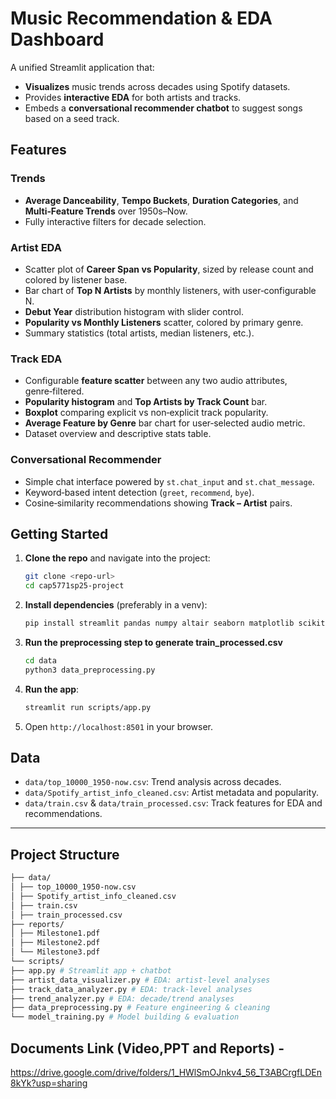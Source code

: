 # Music Recommendation & EDA Dashboard

A unified Streamlit application that:

- **Visualizes** music trends across decades using Spotify datasets.
- Provides **interactive EDA** for both artists and tracks.
- Embeds a **conversational recommender chatbot** to suggest songs based on a seed track.

## Features

### Trends
- **Average Danceability**, **Tempo Buckets**, **Duration Categories**, and **Multi‑Feature Trends** over 1950s–Now.
- Fully interactive filters for decade selection.

### Artist EDA
- Scatter plot of **Career Span vs Popularity**, sized by release count and colored by listener base.
- Bar chart of **Top N Artists** by monthly listeners, with user‑configurable N.
- **Debut Year** distribution histogram with slider control.
- **Popularity vs Monthly Listeners** scatter, colored by primary genre.
- Summary statistics (total artists, median listeners, etc.).

### Track EDA
- Configurable **feature scatter** between any two audio attributes, genre‑filtered.
- **Popularity histogram** and **Top Artists by Track Count** bar.
- **Boxplot** comparing explicit vs non‑explicit track popularity.
- **Average Feature by Genre** bar chart for user‑selected audio metric.
- Dataset overview and descriptive stats table.

### Conversational Recommender
- Simple chat interface powered by `st.chat_input` and `st.chat_message`.
- Keyword‑based intent detection (`greet`, `recommend`, `bye`).
- Cosine‑similarity recommendations showing **Track – Artist** pairs.

## Getting Started

1. **Clone the repo** and navigate into the project:
   ```bash
   git clone <repo-url>
   cd cap5771sp25-project
   ```
2. **Install dependencies** (preferably in a venv):
   ```bash
   pip install streamlit pandas numpy altair seaborn matplotlib scikit-learn
   ```
3. **Run the preprocessing step to generate train_processed.csv**
   ```bash
   cd data
   python3 data_preprocessing.py
   ```
5. **Run the app**:
   ```bash
   streamlit run scripts/app.py
   ```
6. Open `http://localhost:8501` in your browser.

## Data
- `data/top_10000_1950-now.csv`: Trend analysis across decades.
- `data/Spotify_artist_info_cleaned.csv`: Artist metadata and popularity.
- `data/train.csv` & `data/train_processed.csv`: Track features for EDA and recommendations.

---

## Project Structure
```bash
├── data/
│ ├── top_10000_1950-now.csv
│ ├── Spotify_artist_info_cleaned.csv
│ ├── train.csv
│ ├── train_processed.csv
├── reports/
│ ├── Milestone1.pdf
│ ├── Milestone2.pdf
│ └── Milestone3.pdf
└── scripts/
├── app.py # Streamlit app + chatbot
├── artist_data_visualizer.py # EDA: artist-level analyses
├── track_data_analyzer.py # EDA: track-level analyses
├── trend_analyzer.py # EDA: decade/trend analyses
├── data_preprocessing.py # Feature engineering & cleaning
└── model_training.py # Model building & evaluation
```


## Documents Link (Video,PPT and Reports) - 
https://drive.google.com/drive/folders/1_HWlSmOJnkv4_56_T3ABCrgfLDEn8kYk?usp=sharing
